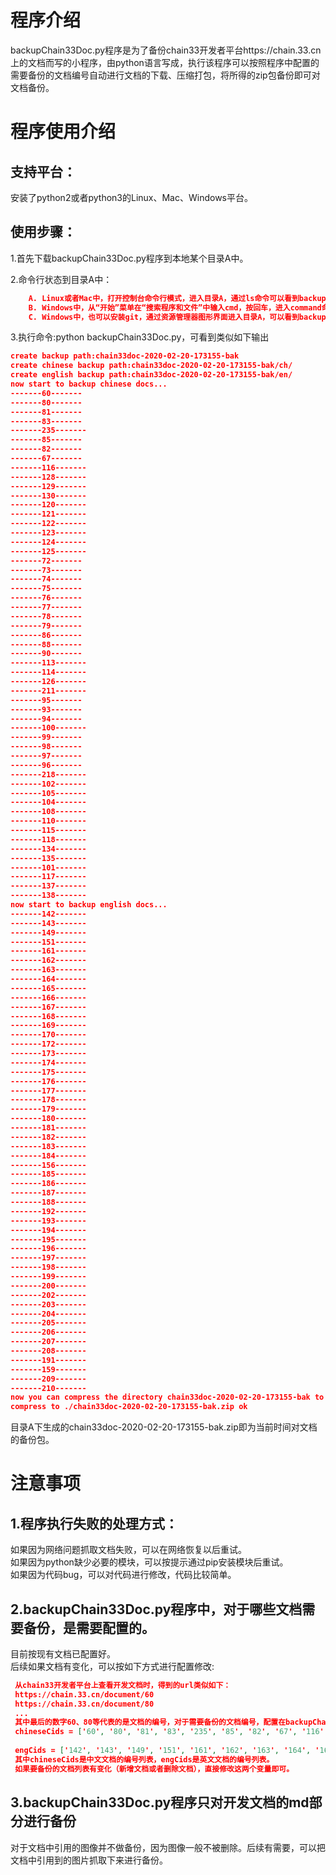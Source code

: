 # 程序介绍  

backupChain33Doc.py程序是为了备份chain33开发者平台https://chain.33.cn 上的文档而写的小程序，由python语言写成，执行该程序可以按照程序中配置的需要备份的文档编号自动进行文档的下载、压缩打包，将所得的zip包备份即可对文档备份。  

# 程序使用介绍  

## 支持平台：  

安装了python2或者python3的Linux、Mac、Windows平台。  

## 使用步骤：  

1.首先下载backupChain33Doc.py程序到本地某个目录A中。  

2.命令行状态到目录A中：  

```json
	A. Linux或者Mac中，打开控制台命令行模式，进入目录A，通过ls命令可以看到backupChain33Doc.py程序；  
	B. Windows中，从“开始”菜单在“搜索程序和文件”中输入cmd，按回车，进入command命令行模式，通过cd命令，进入目录A，通过dir命令可以看到backupChain33Doc.py程序；
	C. Windows中，也可以安装git，通过资源管理器图形界面进入目录A，可以看到backupChain33Doc.py程序文件，通过鼠标右键选择“Git Bash Here”进入类linux的命令行模式，通过ls命令可以看到backupChain33Doc.py程序文件；  
```

3.执行命令:python backupChain33Doc.py，可看到类似如下输出  

```json
create backup path:chain33doc-2020-02-20-173155-bak
create chinese backup path:chain33doc-2020-02-20-173155-bak/ch/
create english backup path:chain33doc-2020-02-20-173155-bak/en/
now start to backup chinese docs...
-------60-------
-------80-------
-------81-------
-------83-------
-------235-------
-------85-------
-------82-------
-------67-------
-------116-------
-------128-------
-------129-------
-------130-------
-------120-------
-------121-------
-------122-------
-------123-------
-------124-------
-------125-------
-------72-------
-------73-------
-------74-------
-------75-------
-------76-------
-------77-------
-------78-------
-------79-------
-------86-------
-------88-------
-------90-------
-------113-------
-------114-------
-------126-------
-------211-------
-------95-------
-------93-------
-------94-------
-------100-------
-------99-------
-------98-------
-------97-------
-------96-------
-------218-------
-------102-------
-------105-------
-------104-------
-------108-------
-------110-------
-------115-------
-------118-------
-------134-------
-------135-------
-------101-------
-------117-------
-------137-------
-------138-------
now start to backup english docs...
-------142-------
-------143-------
-------149-------
-------151-------
-------161-------
-------162-------
-------163-------
-------164-------
-------165-------
-------166-------
-------167-------
-------168-------
-------169-------
-------170-------
-------172-------
-------173-------
-------174-------
-------175-------
-------176-------
-------177-------
-------178-------
-------179-------
-------180-------
-------181-------
-------182-------
-------183-------
-------184-------
-------156-------
-------185-------
-------186-------
-------187-------
-------188-------
-------192-------
-------193-------
-------194-------
-------195-------
-------196-------
-------197-------
-------198-------
-------199-------
-------200-------
-------202-------
-------203-------
-------204-------
-------205-------
-------206-------
-------207-------
-------208-------
-------191-------
-------159-------
-------209-------
-------210-------
now you can compress the directory chain33doc-2020-02-20-173155-bak to backup the chain33 docs from https://chain.33.cn
compress to ./chain33doc-2020-02-20-173155-bak.zip ok
```

目录A下生成的chain33doc-2020-02-20-173155-bak.zip即为当前时间对文档的备份包。  

# 注意事项

## 1.程序执行失败的处理方式：

如果因为网络问题抓取文档失败，可以在网络恢复以后重试。  
如果因为python缺少必要的模块，可以按提示通过pip安装模块后重试。  
如果因为代码bug，可以对代码进行修改，代码比较简单。  

## 2.backupChain33Doc.py程序中，对于哪些文档需要备份，是需要配置的。

目前按现有文档已配置好。  
后续如果文档有变化，可以按如下方式进行配置修改:  

```json
 从chain33开发者平台上查看开发文档时，得到的url类似如下：
 https://chain.33.cn/document/60
 https://chain.33.cn/document/80
 ...
 其中最后的数字60、80等代表的是文档的编号，对于需要备份的文档编号，配置在backupChain33Doc.py程序中的如下变量中：
 chineseCids = ['60', '80', '81', '83', '235', '85', '82', '67', '116', '128', '129', '130', '120', '121', '122', '123', '124', '125', '72', '73', '74', '75', '76', '77', '78', '79', '86', '88', '90', '113', '114', '126', '211', '95','93', '94','100','99','98','97','96','218','102','105','104','108','110','115','118','134','135', '101', '117', '137', '138']
 
 engCids = ['142', '143', '149', '151', '161', '162', '163', '164', '165', '166', '167', '168','169','170', '172', '173', '174', '175', '176', '177', '178', '179', '180', '181','182','183','184', '156','185','186','187', '188', '192','193','194', '195', '196', '197', '198', '199', '200', '202', '203', '204', '205', '206', '207', '208', '191', '159', '209', '210']
 其中chineseCids是中文文档的编号列表，engCids是英文文档的编号列表。
 如果要备份的文档列表有变化（新增文档或者删除文档），直接修改这两个变量即可。
```

## 3.backupChain33Doc.py程序只对开发文档的md部分进行备份  

对于文档中引用的图像并不做备份，因为图像一般不被删除。后续有需要，可以把文档中引用到的图片抓取下来进行备份。  

